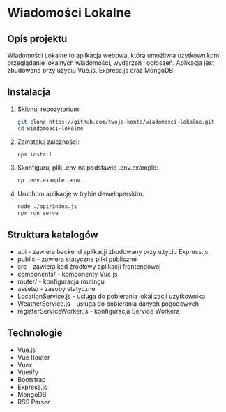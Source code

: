 # Wiadomości Lokalne

## Opis projektu

Wiadomości Lokalne to aplikacja webowa, która umożliwia użytkownikom przeglądanie lokalnych wiadomości, wydarzeń i ogłoszeń. Aplikacja jest zbudowana przy użyciu Vue.js, Express.js oraz MongoDB.

## Instalacja

1. Sklonuj repozytorium:
   ```sh
   git clone https://github.com/twoje-konto/wiadomosci-lokalne.git
   cd wiadomosci-lokalne
2. Zainstaluj zależności:
   ```sh
   npm install
3. Skonfiguruj plik .env na podstawie .env.example:
   ```sh
   cp .env.example .env
4. Uruchom aplikację w trybie deweloperskim:
   ```sh
   node ./api/index.js 
   npm run serve
## Struktura katalogów
  * api - zawiera backend aplikacji zbudowany przy użyciu Express.js
  * public - zawiera statyczne pliki publiczne
  * src - zawiera kod źródłowy aplikacji frontendowej
  * components/ - komponenty Vue.js
  * router/ - konfiguracja routingu
  * assets/ - zasoby statyczne
  * LocationService.js - usługa do pobierania lokalizacji użytkownika
  * WeatherService.js - usługa do pobierania danych pogodowych
  * registerServiceWorker.js - konfiguracja Service Workera
## Technologie
  * Vue.js
  * Vue Router
  * Vuex
  * Vuetify
  * Bootstrap
  * Express.js
  * MongoDB
  * RSS Parser
